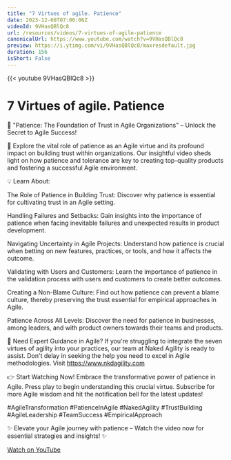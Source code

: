 ```yaml
---
title: "7 Virtues of agile. Patience"
date: 2023-12-08T07:00:06Z
videoId: 9VHasQBlQc8
url: /resources/videos/7-virtues-of-agile-patience
canonicalUrl: https://www.youtube.com/watch?v=9VHasQBlQc8
preview: https://i.ytimg.com/vi/9VHasQBlQc8/maxresdefault.jpg
duration: 156
isShort: False
---
```


{{< youtube 9VHasQBlQc8 >}}

# 7 Virtues of agile. Patience

🌟 "Patience: The Foundation of Trust in Agile Organizations" – Unlock the Secret to Agile Success!

🚀 Explore the vital role of patience as an Agile virtue and its profound impact on building trust within organizations. Our insightful video sheds light on how patience and tolerance are key to creating top-quality products and fostering a successful Agile environment.

💡 Learn About:

The Role of Patience in Building Trust: Discover why patience is essential for cultivating trust in an Agile setting.

Handling Failures and Setbacks: Gain insights into the importance of patience when facing inevitable failures and unexpected results in product development.

Navigating Uncertainty in Agile Projects: Understand how patience is crucial when betting on new features, practices, or tools, and how it affects the outcome.

Validating with Users and Customers: Learn the importance of patience in the validation process with users and customers to create better outcomes.

Creating a Non-Blame Culture: Find out how patience can prevent a blame culture, thereby preserving the trust essential for empirical approaches in Agile.

Patience Across All Levels: Discover the need for patience in businesses, among leaders, and with product owners towards their teams and products.

🔗 Need Expert Guidance in Agile? If you're struggling to integrate the seven virtues of agility into your practices, our team at Naked Agility is ready to assist. Don't delay in seeking the help you need to excel in Agile methodologies. Visit https://www.nkdagility.com

👉 Start Watching Now! Embrace the transformative power of patience in Agile. Press play to begin understanding this crucial virtue. Subscribe for more Agile wisdom and hit the notification bell for the latest updates!

#AgileTransformation #PatienceInAgile #NakedAgility #TrustBuilding #AgileLeadership #TeamSuccess #EmpiricalApproach

✨ Elevate your Agile journey with patience – Watch the video now for essential strategies and insights! ✨

[Watch on YouTube](https://www.youtube.com/watch?v=9VHasQBlQc8)
